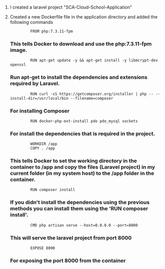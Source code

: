 1. I created a laravel project "SCA-Cloud-School-Application"
2. Created a new Dockerfile file in the application directory and added the following commands

                FROM php:7.3.11-fpm
    ### This tells Docker to download and use the php:7.3.11-fpm image.


                RUN apt-get update -y && apt-get install -y libmcrypt-dev openssl
    ### Run apt-get to install the dependencies and extensions required by Laravel.


                RUN curl -sS https://getcomposer.org/installer | php -- --install-dir=/usr/local/bin --filename=composer
    ### For installing Composer

    
                RUN docker-php-ext-install pdo pdo_mysql sockets
    ### For install the dependencies that is required in the project.


                WORKDIR /app
                COPY . /app
    ### This tells Docker to set the working directory in the container to /app and copy the files (Laravel project) in my current folder (in my system host) to the /app folder in the container.

                RUN composer install
    ### If you didn't install the dependencies using the previous methods you can install them using the 'RUN composer install'.



                CMD php artisan serve --host=0.0.0.0 --port=8000
    ### This will serve the laravel project from port 8000

                EXPOSE 8000
    ###  For exposing the port 8000 from the container
